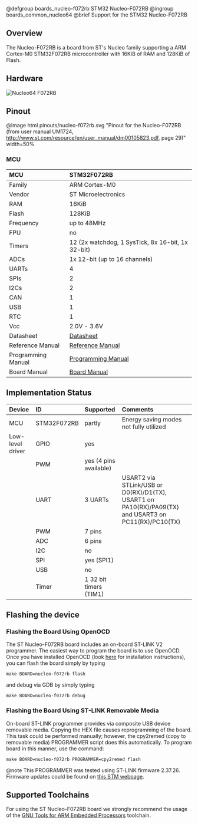 @defgroup   boards_nucleo-f072rb STM32 Nucleo-F072RB
@ingroup    boards_common_nucleo64
@brief      Support for the STM32 Nucleo-F072RB

## Overview

The Nucleo-F072RB is a board from ST's Nucleo family supporting a ARM Cortex-M0
STM32F072RB microcontroller with 16KiB of RAM and 128KiB of Flash.

## Hardware

![Nucleo64 F072RB](http://www.open-electronics.org/wp-content/uploads/2015/08/Figura2-500x467.png)

## Pinout

@image html pinouts/nucleo-f072rb.svg "Pinout for the Nucleo-F072RB (from user manual UM1724, http://www.st.com/resource/en/user_manual/dm00105823.pdf, page 29)" width=50%

### MCU
| MCU        | STM32F072RB       |
|:---------- |:----------------- |
| Family     | ARM Cortex-M0     |
| Vendor     | ST Microelectronics |
| RAM        | 16KiB             |
| Flash      | 128KiB            |
| Frequency  | up to 48MHz       |
| FPU        | no                |
| Timers     | 12 (2x watchdog, 1 SysTick, 8x 16-bit, 1x 32-bit) |
| ADCs       | 1x 12-bit (up to 16 channels) |
| UARTs      | 4                 |
| SPIs       | 2                 |
| I2Cs       | 2                 |
| CAN        | 1                 |
| USB        | 1                 |
| RTC        | 1                 |
| Vcc        | 2.0V - 3.6V       |
| Datasheet  | [Datasheet](http://www.st.com/resource/en/datasheet/stm32f072rb.pdf) |
| Reference Manual | [Reference Manual](http://www.st.com/resource/en/reference_manual/dm00031936.pdf) |
| Programming Manual | [Programming Manual](https://www.st.com/resource/en/programming_manual/dm00051352.pdf) |
| Board Manual   | [Board Manual](http://www.st.com/resource/en/user_manual/dm00105823.pdf)|


## Implementation Status

| Device | ID        | Supported | Comments  |
|:------------- |:------------- |:------------- |:------------- |
| MCU        | STM32F072RB   | partly    | Energy saving modes not fully utilized |
| Low-level driver | GPIO    | yes       | |
|        | PWM       | yes (4 pins available)    |  |
|        | UART      | 3 UARTs       | USART2 via STLink/USB or D0(RX)/D1(TX), USART1 on PA10(RX)/PA09(TX) and USART3 on PC11(RX)/PC10(TX) |
|        | PWM       | 7 pins        | |
|        | ADC       | 6 pins        | |
|        | I2C       | no        | |
|        | SPI       | yes (SPI1)        | |
|        | USB       | no        | |
|        | Timer     | 1 32 bit timers (TIM1)        | |


## Flashing the device

### Flashing the Board Using OpenOCD

The ST Nucleo-F072RB board includes an on-board ST-LINK V2 programmer. The
easiest way to program the board is to use OpenOCD. Once you have installed
OpenOCD (look [here](https://github.com/RIOT-OS/RIOT/wiki/OpenOCD) for
installation instructions), you can flash the board simply by typing

```
make BOARD=nucleo-f072rb flash
```
and debug via GDB by simply typing
```
make BOARD=nucleo-f072rb debug
```

### Flashing the Board Using ST-LINK Removable Media

On-board ST-LINK programmer provides via composite USB device removable media.
Copying the HEX file causes reprogramming of the board. This task
could be performed manually; however, the cpy2remed (copy to removable
media) PROGRAMMER script does this automatically. To program board in
this manner, use the command:
```
make BOARD=nucleo-f072rb PROGRAMMER=cpy2remed flash
```
@note This PROGRAMMER was tested using ST-LINK firmware 2.37.26. Firmware updates
could be found on [this STM webpage](https://www.st.com/en/development-tools/stsw-link007.html).

## Supported Toolchains
For using the ST Nucleo-F072RB board we strongly recommend the usage of the
[GNU Tools for ARM Embedded Processors](https://launchpad.net/gcc-arm-embedded)
toolchain.
